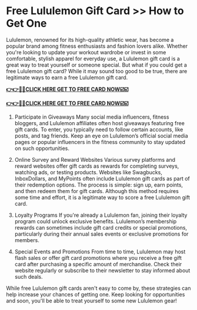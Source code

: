 # Free Lululemon Gift Card >> How to Get One

Lululemon, renowned for its high-quality athletic wear, has become a popular brand among fitness enthusiasts and fashion lovers alike. Whether you're looking to update your workout wardrobe or invest in some comfortable, stylish apparel for everyday use, a Lululemon gift card is a great way to treat yourself or someone special. But what if you could get a free Lululemon gift card? While it may sound too good to be true, there are legitimate ways to earn a free Lululemon gift card.

[**👉👉🎯🎯CLICK HERE GET TO FREE CARD NOW☑️☑️**](https://free-gift-card.raj-solution.com/958f890)

[**👉👉🎯🎯CLICK HERE GET TO FREE CARD NOW☑️☑️**](https://free-gift-card.raj-solution.com/958f890)

1. Participate in Giveaways
Many social media influencers, fitness bloggers, and Lululemon affiliates often host giveaways featuring free gift cards. To enter, you typically need to follow certain accounts, like posts, and tag friends. Keep an eye on Lululemon’s official social media pages or popular influencers in the fitness community to stay updated on such opportunities.

2. Online Survey and Reward Websites
Various survey platforms and reward websites offer gift cards as rewards for completing surveys, watching ads, or testing products. Websites like Swagbucks, InboxDollars, and MyPoints often include Lululemon gift cards as part of their redemption options. The process is simple: sign up, earn points, and then redeem them for gift cards. Although this method requires some time and effort, it is a legitimate way to score a free Lululemon gift card.

3. Loyalty Programs
If you're already a Lululemon fan, joining their loyalty program could unlock exclusive benefits. Lululemon’s membership rewards can sometimes include gift card credits or special promotions, particularly during their annual sales events or exclusive promotions for members.

4. Special Events and Promotions
From time to time, Lululemon may host flash sales or offer gift card promotions where you receive a free gift card after purchasing a specific amount of merchandise. Check their website regularly or subscribe to their newsletter to stay informed about such deals.

While free Lululemon gift cards aren't easy to come by, these strategies can help increase your chances of getting one. Keep looking for opportunities and soon, you'll be able to treat yourself to some new Lululemon gear!



